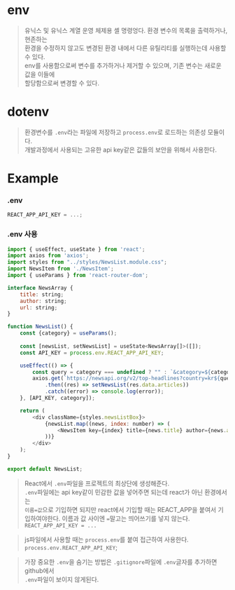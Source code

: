 # env
> 유닉스 및 유닉스 계열 운영 체제용 셸 명령엉다. 환경 변수의 목록을 출력하거나, 현존하는  
> 환경을 수정하지 않고도 변경된 환경 내에서 다른 유틸리티를 실행하는데 사용할 수 있다.  
> env를 사용함으로써 변수를 추가하거나 제거할 수 있으며, 기존 변수는 새로운 값을 이들에  
> 할당함으로써 변경할 수 있다.

# dotenv
> 환경변수를 `.env`라는 파일에 저장하고 `process.env`로 로드하는 의존성 모듈이다.  
> 개발과정에서 사용되는 고유한 api key같은 값들의 보안을 위해서 사용한다.

# Example

### .env
```js
REACT_APP_API_KEY = ...;
```

### .env 사용
```js
import { useEffect, useState } from 'react';
import axios from 'axios';
import styles from "../styles/NewsList.module.css";
import NewsItem from './NewsItem';
import { useParams } from 'react-router-dom';

interface NewsArray {
    title: string;
    author: string;
    url: string;
}

function NewsList() {    
    const {category} = useParams();
    
    const [newsList, setNewsList] = useState<NewsArray[]>([]);
    const API_KEY = process.env.REACT_APP_API_KEY;

    useEffect(() => {
        const query = category === undefined ? "" : `&category=${category}`;
        axios.get(`https://newsapi.org/v2/top-headlines?country=kr${query}&apiKey=${API_KEY}`)
            .then((res) => setNewsList(res.data.articles))
            .catch((error) => console.log(error));
    }, [API_KEY, category]);

    return (
        <div className={styles.newsListBox}>
            {newsList.map((news, index: number) => (
                <NewsItem key={index} title={news.title} author={news.author} url={news.url} />
            ))}
        </div>
    );
}

export default NewsList;
```

> React에서 `.env`파일을 프로젝트의 최상단에 생성해준다.  
> `.env`파일에는 api key같이 민감한 값을 넣어주면 되는데 react가 아닌 환경에서는  
> `이름=값`으로 기입하면 되지만 react에서 기입할 때는 REACT_APP을 붙여서 기입하여야한다.
> 이름과 값 사이엔 `=`말고는 띄어쓰기를 넣지 않는다.
`REACT_APP_API_KEY = ...`

> js파일에서 사용할 때는 `process.env`를 붙여 접근하여 사용한다.  
`process.env.REACT_APP_API_KEY`;

> 가장 중요한 `.env`을 숨기는 방법은 `.gitignore`파일에 `.env`글자를 추가하면 github에서  
> `.env`파일이 보이지 않게된다.
